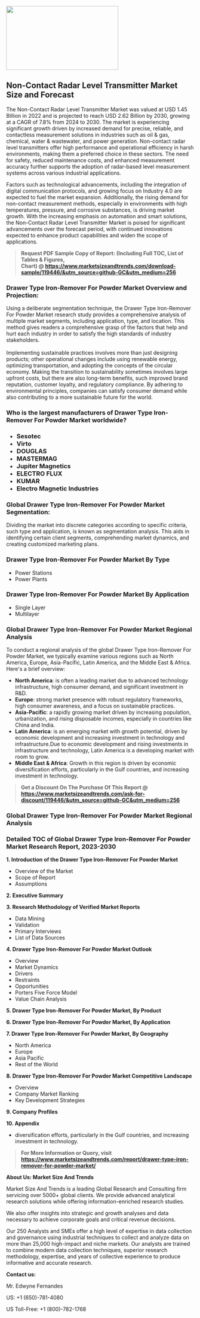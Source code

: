 <p><img class="alignnone size-medium wp-image-20088" src="https://ffe5etoiles.com/wp-content/uploads/2024/12/MST1-300x171.png" alt="" width="300" height="171" /></p><h2>Non-Contact Radar Level Transmitter Market Size and Forecast</h2><p>The Non-Contact Radar Level Transmitter Market was valued at USD 1.45 Billion in 2022 and is projected to reach USD 2.62 Billion by 2030, growing at a CAGR of 7.8% from 2024 to 2030. The market is experiencing significant growth driven by increased demand for precise, reliable, and contactless measurement solutions in industries such as oil & gas, chemical, water & wastewater, and power generation. Non-contact radar level transmitters offer high performance and operational efficiency in harsh environments, making them a preferred choice in these sectors. The need for safety, reduced maintenance costs, and enhanced measurement accuracy further supports the adoption of radar-based level measurement systems across various industrial applications.</p><p>Factors such as technological advancements, including the integration of digital communication protocols, and growing focus on Industry 4.0 are expected to fuel the market expansion. Additionally, the rising demand for non-contact measurement methods, especially in environments with high temperatures, pressure, and corrosive substances, is driving market growth. With the increasing emphasis on automation and smart solutions, the Non-Contact Radar Level Transmitter Market is poised for significant advancements over the forecast period, with continued innovations expected to enhance product capabilities and widen the scope of applications.</p></p><blockquote id="" class=""><strong>Request PDF Sample Copy of Report: (Including Full TOC, List of Tables &amp; Figures, Chart)&nbsp;@&nbsp;<strong><a href="https://www.marketsizeandtrends.com/download-sample/119446/&utm_source=github-GC&utm_medium=256" target="_blank">https://www.marketsizeandtrends.com/download-sample/119446/&utm_source=github-GC&utm_medium=256</a></strong></strong></blockquote><h3 id="" class="">Drawer Type Iron-Remover For Powder Market&nbsp;Overview and Projection:</h3><p id="" class="">Using a deliberate segmentation technique, the Drawer Type Iron-Remover For Powder Market research study provides a comprehensive analysis of multiple market segments, including application, type, and location. This method gives readers a comprehensive grasp of the factors that help and hurt each industry in order to satisfy the high standards of industry stakeholders. <br /> <br />Implementing sustainable practices involves more than just designing products; other operational changes include using renewable energy, optimizing transportation, and adopting the concepts of the circular economy. Making the transition to sustainability sometimes involves large upfront costs, but there are also long-term benefits, such improved brand reputation, customer loyalty, and regulatory compliance. By adhering to environmental principles, companies can satisfy consumer demand while also contributing to a more sustainable future for the world.</p><h3 id="" class="">Who is the largest manufacturers of&nbsp;Drawer Type Iron-Remover For Powder Market worldwide?</h3><h3 class=""><p><ul><li>Sesotec </li><li> Virto </li><li> DOUGLAS </li><li> MASTERMAG </li><li> Jupiter Magnetics </li><li> ELECTRO FLUX </li><li> KUMAR </li><li> Electro Magnetic Industries</li></ul></p></h3><h3 id="" class="">Global&nbsp;Drawer Type Iron-Remover For Powder Market Segmentation:</h3><p id="" class="">Dividing the market into discrete categories according to specific criteria, such type and application, is known as segmentation analysis. This aids in identifying certain client segments, comprehending market dynamics, and creating customized marketing plans.</p><h3 id="" class="">Drawer Type Iron-Remover For Powder Market&nbsp;By Type</h3><p><p><ul><li>Power Stations</li><li> Power Plants</p></li></ul></p></p><h3 id="" class="">Drawer Type Iron-Remover For Powder Market&nbsp;By Application</h3><p class=""><p><ul><li>Single Layer</li><li> Multilayer</li></ul></p></p><h3 id="" class="">Global Drawer Type Iron-Remover For Powder Market Regional Analysis</h3><p id="" class="">To conduct a regional analysis of the global Drawer Type Iron-Remover For Powder Market, we typically examine various regions such as North America, Europe, Asia-Pacific, Latin America, and the Middle East &amp; Africa. Here's a brief overview:</p><ul><li><strong>North America</strong>: is often a leading market due to advanced technology infrastructure, high consumer demand, and significant investment in R&amp;D.</li><li><strong>Europe</strong>: strong market presence with robust regulatory frameworks, high consumer awareness, and a focus on sustainable practices.</li><li><strong>Asia-Pacific</strong>: a rapidly growing market driven by increasing population, urbanization, and rising disposable incomes, especially in countries like China and India.</li><li><strong>Latin America</strong>: is an emerging market with growth potential, driven by economic development and increasing investment in technology and infrastructure.Due to economic development and rising investments in infrastructure and technology, Latin America is a developing market with room to grow.</li><li><strong>Middle East &amp; Africa</strong>: Growth in this region is driven by economic diversification efforts, particularly in the Gulf countries, and increasing investment in technology.</li></ul><blockquote id="" class=""><strong>Get a Discount On The Purchase Of This Report @ <strong><a href="https://www.marketsizeandtrends.com/ask-for-discount/119446/&utm_source=github-GC&utm_medium=256" target="_blank">https://www.marketsizeandtrends.com/ask-for-discount/119446/&utm_source=github-GC&utm_medium=256</a></strong></strong></blockquote><h3 id="" class="">Global Drawer Type Iron-Remover For Powder Market Regional Analysis</h3><h3 id="" class="">Detailed TOC of Global Drawer Type Iron-Remover For Powder Market Research Report, 2023-2030</h3><p id="" class=""><strong>1. Introduction of the Drawer Type Iron-Remover For Powder Market</strong></p><ul><li>Overview of the Market</li><li>Scope of Report</li><li>Assumptions</li></ul><p id="" class=""><strong>2. Executive Summary</strong></p><p id="" class=""><strong>3. Research Methodology of Verified Market Reports</strong></p><ul><li>Data Mining</li><li>Validation</li><li>Primary Interviews</li><li>List of Data Sources</li></ul><p id="" class=""><strong>4. Drawer Type Iron-Remover For Powder Market Outlook</strong></p><ul><li>Overview</li><li>Market Dynamics</li><li>Drivers</li><li>Restraints</li><li>Opportunities</li><li>Porters Five Force Model</li><li>Value Chain Analysis</li></ul><p id="" class=""><strong>5. Drawer Type Iron-Remover For Powder Market, By Product</strong></p><p id="" class=""><strong>6. Drawer Type Iron-Remover For Powder Market, By Application</strong></p><p id="" class=""><strong>7. Drawer Type Iron-Remover For Powder Market, By Geography</strong></p><ul><li>North America</li><li>Europe</li><li>Asia Pacific</li><li>Rest of the World</li></ul><p id="" class=""><strong>8. Drawer Type Iron-Remover For Powder Market Competitive Landscape</strong></p><ul><li>Overview</li><li>Company Market Ranking</li><li>Key Development Strategies</li></ul><p id="" class=""><strong>9. Company Profiles</strong></p><p id="" class=""><strong>10. Appendix</strong></p><ul><li>diversification efforts, particularly in the Gulf countries, and increasing investment in technology.</li></ul><blockquote id="" class=""><strong>For More Information or Query, visit <strong><strong><a href="https://www.marketsizeandtrends.com/report/drawer-type-iron-remover-for-powder-market/" target="_blank">https://www.marketsizeandtrends.com/report/drawer-type-iron-remover-for-powder-market/</a></strong></strong></strong></blockquote><p id="" class=""><strong>About Us: Market Size And Trends</strong></p><p id="" class="">Market Size And Trends is a leading Global Research and Consulting firm servicing over 5000+ global clients. We provide advanced analytical research solutions while offering information-enriched research studies.</p><p id="" class="">We also offer insights into strategic and growth analyses and data necessary to achieve corporate goals and critical revenue decisions.</p><p id="" class="">Our 250 Analysts and SMEs offer a high level of expertise in data collection and governance using industrial techniques to collect and analyze data on more than 25,000 high-impact and niche markets. Our analysts are trained to combine modern data collection techniques, superior research methodology, expertise, and years of collective experience to produce informative and accurate research.</p><p id="" class=""><strong>Contact us:</strong></p><p id="" class="">Mr. Edwyne Fernandes</p><p id="" class="">US: +1 (650)-781-4080</p><p id="" class="">US Toll-Free: +1 (800)-782-1768</p>
